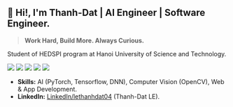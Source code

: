 ## 👋 Hi!, I'm Thanh-Dat | AI Engineer | Software Engineer.

> **Work Hard, Build More. Always Curious.**

Student of HEDSPI program at Hanoi University of Science and Technology.

![](https://img.shields.io/badge/-Python-333?style=flat-square&logo=Python&logoColor=fff)
![](https://img.shields.io/badge/-C/C++-c14438?style=flat-square&logo=C&logoColor=fff)
![](https://img.shields.io/badge/-PyTorch-e34f26?style=flat-square&logo=PyTorch&logoColor=fff)
![](https://img.shields.io/badge/-TensorFlow-e5cd0c?style=flat-square&logo=TensorFlow&logoColor=fff)
<img src="https://komarev.com/ghpvc/?username=lethanhdat04"> 

- **Skills:** AI (PyTorch, Tensorflow, DNN), Computer Vision (OpenCV), Web & App Development.
- **LinkedIn:** [LinkedIn/lethanhdat04](https://www.linkedin.com/in/lethanhdat0444/) (Thanh-Dat LE).


